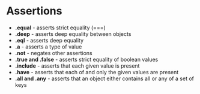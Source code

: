 # Assertions

* **.equal** - asserts strict equality (===)
* **.deep** - asserts deep equality between objects
* **.eql** - asserts deep equality
* **.a** - asserts a type of value
* **.not** - negates other assertions
* **.true and .false** - asserts strict equality of boolean values
* **.include** - asserts that each given value is present
* **.have** - asserts that each of and only the given values are present
* **.all and .any** - asserts that an object either contains all or any of a set of keys